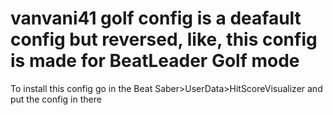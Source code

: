 # vanvani41 golf config is a deafault config but reversed, like, this config is made for BeatLeader Golf mode
To install this config go in the Beat Saber>UserData>HitScoreVisualizer and put the config in there
